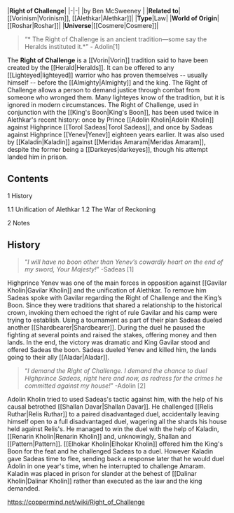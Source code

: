 |**Right of Challenge**|
|-|-|
|by  Ben McSweeney |
|**Related to**|[[Vorinism\|Vorinism]], [[Alethkar\|Alethkar]]|
|**Type**|Law|
|**World of Origin**|[[Roshar\|Roshar]]|
|**Universe**|[[Cosmere\|Cosmere]]|

>“* The Right of Challenge is an ancient tradition—some say the Heralds instituted it.*”
\- Adolin[1]


The **Right of Challenge** is a [[Vorin\|Vorin]] tradition said to have been created by the [[Herald\|Heralds]]. It can be offered to any [[Lighteyed\|lighteyed]] warrior who has proven themselves -- usually himself -- before the [[Almighty\|Almighty]] and the king.
The Right of Challenge allows a person to demand justice through combat from someone who wronged them. Many lighteyes know of the tradition, but it is ignored in modern circumstances. The Right of Challenge, used in conjunction with the [[King's Boon\|King's Boon]], has been used twice in Alethkar's recent history: once by Prince [[Adolin Kholin\|Adolin Kholin]] against Highprince [[Torol Sadeas\|Torol Sadeas]], and once by Sadeas against Highprince [[Yenev\|Yenev]] eighteen years earlier. It was also used by [[Kaladin\|Kaladin]] against [[Meridas Amaram\|Meridas Amaram]], despite the former being a [[Darkeyes\|darkeyes]], though his attempt landed him in prison.

## Contents

1 History

1.1 Unification of Alethkar
1.2 The War of Reckoning


2 Notes


## History

>“*I will have no boon other than Yenev’s cowardly heart on the end of my sword, Your Majesty!*”
\-Sadeas [1]


Highprince Yenev was one of the main forces in opposition against [[Gavilar Kholin\|Gavilar Kholin]] and the unification of Alethkar. To remove him Sadeas spoke with Gavilar regarding the Right of Challenge and the King’s Boon. Since they were traditions that shared a relationship to the historical crown, invoking them echoed the right of rule Gavilar and his camp were trying to establish. Using a tournament as part of their plan Sadeas dueled another [[Shardbearer\|Shardbearer]]. During the duel he paused the fighting at several points and raised the stakes, offering money and then lands. In the end, the victory was dramatic and King Gavilar stood and offered Sadeas the boon. Sadeas dueled Yenev and killed him, the lands going to their ally [[Aladar\|Aladar]]. 


>“*I demand the Right of Challenge. I demand the chance to duel Highprince Sadeas, right here and now, as redress for the crimes he committed against my house!*”
\-Adolin [2]


Adolin Kholin tried to used Sadeas's tactic against him, with the help of his causal betrothed [[Shallan Davar\|Shallan Davar]].  He challenged [[Relis Ruthar\|Relis Ruthar]] to a paired disadvantaged duel, accidentally leaving himself open to a full disadvantaged duel, wagering all the shards his house held against Relis's. He managed to win the duel with the help of Kaladin, [[Renarin Kholin\|Renarin Kholin]] and, unknowingly, Shallan and [[Pattern\|Pattern]]. [[Elhokar Kholin\|Elhokar Kholin]] offered him the King's Boon for the feat and he challenged Sadeas to a duel. However Kaladin gave Sadeas time to flee, sending back a response later that he would duel Adolin in one year's time, when he interrupted to challenge Amaram.  Kaladin was placed in prison for slander at the behest of [[Dalinar Kholin\|Dalinar Kholin]] rather than executed as the law and the king demanded. 



https://coppermind.net/wiki/Right_of_Challenge